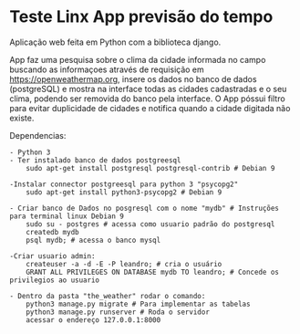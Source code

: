 # Teste Linx App previsão do tempo

Aplicação web feita em Python com a biblioteca django.

App faz uma pesquisa sobre o clima da cidade informada no campo buscando as informaçoes através de requisição
em https://openweathermap.org, insere os dados no banco de dados (postgreSQL) e mostra na interface 
todas as cidades cadastradas e o seu clima, podendo ser removida do banco pela interface.
O App póssui filtro para evitar duplicidade de cidades e notifica quando a cidade digitada não existe.


  Dependencias:
  
    - Python 3
    - Ter instalado banco de dados postgreesql
        sudo apt-get install postgresql postgresql-contrib # Debian 9
        
    -Instalar connector postgreesql para python 3 "psycopg2"
        sudo apt-get install python3-psycopg2 # Debian 9

    - Criar banco de Dados no posgresql com o nome "mydb" # Instruções para terminal linux Debian 9
        sudo su - postgres # acessa como usuario padrão do postgresql
        createdb mydb
        psql mydb; # acessa o banco mysql

    -Criar usuario admin:
        createuser -a -d -E -P leandro; # cria o usuário
        GRANT ALL PRIVILEGES ON DATABASE mydb TO leandro; # Concede os privilegios ao usuario

    - Dentro da pasta "the_weather" rodar o comando:
        python3 manage.py migrate # Para implementar as tabelas
        python3 manage.py runserver # Roda o servidor
        acessar o endereço 127.0.0.1:8000 
